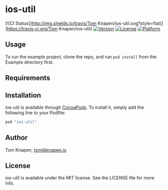 # ios-util

[![CI Status](http://img.shields.io/travis/Tom Knapen/ios-util.svg?style=flat)](https://travis-ci.org/Tom Knapen/ios-util)
[![Version](https://img.shields.io/cocoapods/v/ios-util.svg?style=flat)](http://cocoapods.org/pods/ios-util)
[![License](https://img.shields.io/cocoapods/l/ios-util.svg?style=flat)](http://cocoapods.org/pods/ios-util)
[![Platform](https://img.shields.io/cocoapods/p/ios-util.svg?style=flat)](http://cocoapods.org/pods/ios-util)

## Usage

To run the example project, clone the repo, and run `pod install` from the Example directory first.

## Requirements

## Installation

ios-util is available through [CocoaPods](http://cocoapods.org). To install
it, simply add the following line to your Podfile:

```ruby
pod "ios-util"
```

## Author

Tom Knapen, tom@knapen.io

## License

ios-util is available under the MIT license. See the LICENSE file for more info.
